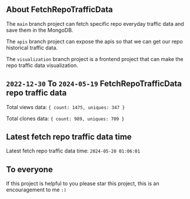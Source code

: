 ## About FetchRepoTrafficData

The `main` branch project can fetch specific repo everyday traffic data and save them in the MongoDB.

The `apis` branch project can expose the apis so that we can get our repo historical traffic data.

The `visualization` branch project is a frontend project that can make the repo traffic data visualization.

## `2022-12-30` To `2024-05-19` FetchRepoTrafficData repo traffic data

Total views data: `{ count: 1475, uniques: 347 }`

Total clones data: `{ count: 989, uniques: 709 }`

## Latest fetch repo traffic data time

Latest fetch repo traffic data time: `2024-05-20 01:06:01`

## To everyone

If this project is helpful to you please star this project, this is an encouragement to me `:)`



